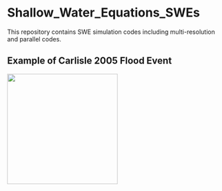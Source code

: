 # Shallow_Water_Equations_SWEs
This repository contains SWE simulation codes including multi-resolution and parallel codes.

## Example of Carlisle 2005 Flood Event
<img src="https://github.com/Amin-Nadimy/Shallow_Water_Equations_-SWE-/blob/main/SWE.gif" width="256" />
